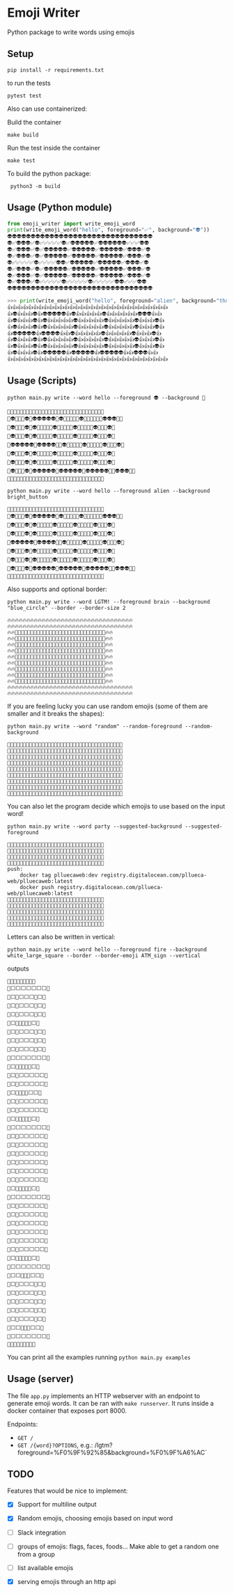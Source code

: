 # Emoji Writer
Python package to write words using emojis

## Setup

```
pip install -r requirements.txt
```

to run the tests
```
pytest test
```

Also can use containerized:

Build the container
```
make build
```

Run the test inside the container
```
make test
```

To build the python package:
```
 python3 -m build
```

## Usage (Python module)

```python
from emoji_writer import write_emoji_word
print(write_emoji_word("hello", foreground="✅", background="👽"))
👽👽👽👽👽👽👽👽👽👽👽👽👽👽👽👽👽👽👽👽👽👽👽👽👽👽👽👽👽👽👽
👽✅👽👽👽✅👽✅✅✅✅✅👽✅👽👽👽👽👽✅👽👽👽👽👽👽✅✅✅👽👽
👽✅👽👽👽✅👽✅👽👽👽👽👽✅👽👽👽👽👽✅👽👽👽👽👽✅👽👽👽✅👽
👽✅👽👽👽✅👽✅👽👽👽👽👽✅👽👽👽👽👽✅👽👽👽👽👽✅👽👽👽✅👽
👽✅✅✅✅✅👽✅✅✅✅👽👽✅👽👽👽👽👽✅👽👽👽👽👽✅👽👽👽✅👽
👽✅👽👽👽✅👽✅👽👽👽👽👽✅👽👽👽👽👽✅👽👽👽👽👽✅👽👽👽✅👽
👽✅👽👽👽✅👽✅👽👽👽👽👽✅👽👽👽👽👽✅👽👽👽👽👽✅👽👽👽✅👽
👽✅👽👽👽✅👽✅✅✅✅✅👽✅✅✅✅✅👽✅✅✅✅✅👽👽✅✅✅👽👽
👽👽👽👽👽👽👽👽👽👽👽👽👽👽👽👽👽👽👽👽👽👽👽👽👽👽👽👽👽👽👽

>>> print(write_emoji_word("hello", foreground="alien", background="thumbs_up"))
👍👍👍👍👍👍👍👍👍👍👍👍👍👍👍👍👍👍👍👍👍👍👍👍👍👍👍👍👍👍👍
👍👽👍👍👍👽👍👽👽👽👽👽👍👽👍👍👍👍👍👽👍👍👍👍👍👍👽👽👽👍👍
👍👽👍👍👍👽👍👽👍👍👍👍👍👽👍👍👍👍👍👽👍👍👍👍👍👽👍👍👍👽👍
👍👽👍👍👍👽👍👽👍👍👍👍👍👽👍👍👍👍👍👽👍👍👍👍👍👽👍👍👍👽👍
👍👽👽👽👽👽👍👽👽👽👽👍👍👽👍👍👍👍👍👽👍👍👍👍👍👽👍👍👍👽👍
👍👽👍👍👍👽👍👽👍👍👍👍👍👽👍👍👍👍👍👽👍👍👍👍👍👽👍👍👍👽👍
👍👽👍👍👍👽👍👽👍👍👍👍👍👽👍👍👍👍👍👽👍👍👍👍👍👽👍👍👍👽👍
👍👽👍👍👍👽👍👽👽👽👽👽👍👽👽👽👽👽👍👽👽👽👽👽👍👍👽👽👽👍👍
👍👍👍👍👍👍👍👍👍👍👍👍👍👍👍👍👍👍👍👍👍👍👍👍👍👍👍👍👍👍👍
```

## Usage (Scripts)


`python main.py write --word hello --foreground 👽 --background 🤤`

```
🤤🤤🤤🤤🤤🤤🤤🤤🤤🤤🤤🤤🤤🤤🤤🤤🤤🤤🤤🤤🤤🤤🤤🤤🤤🤤🤤🤤🤤🤤🤤
🤤👽🤤🤤🤤👽🤤👽👽👽👽👽🤤👽🤤🤤🤤🤤🤤👽🤤🤤🤤🤤🤤🤤👽👽👽🤤🤤
🤤👽🤤🤤🤤👽🤤👽🤤🤤🤤🤤🤤👽🤤🤤🤤🤤🤤👽🤤🤤🤤🤤🤤👽🤤🤤🤤👽🤤
🤤👽🤤🤤🤤👽🤤👽🤤🤤🤤🤤🤤👽🤤🤤🤤🤤🤤👽🤤🤤🤤🤤🤤👽🤤🤤🤤👽🤤
🤤👽👽👽👽👽🤤👽👽👽👽🤤🤤👽🤤🤤🤤🤤🤤👽🤤🤤🤤🤤🤤👽🤤🤤🤤👽🤤
🤤👽🤤🤤🤤👽🤤👽🤤🤤🤤🤤🤤👽🤤🤤🤤🤤🤤👽🤤🤤🤤🤤🤤👽🤤🤤🤤👽🤤
🤤👽🤤🤤🤤👽🤤👽🤤🤤🤤🤤🤤👽🤤🤤🤤🤤🤤👽🤤🤤🤤🤤🤤👽🤤🤤🤤👽🤤
🤤👽🤤🤤🤤👽🤤👽👽👽👽👽🤤👽👽👽👽👽🤤👽👽👽👽👽🤤🤤👽👽👽🤤🤤
🤤🤤🤤🤤🤤🤤🤤🤤🤤🤤🤤🤤🤤🤤🤤🤤🤤🤤🤤🤤🤤🤤🤤🤤🤤🤤🤤🤤🤤🤤🤤
```

`python main.py write --word hello --foreground alien --background bright_button`

```
🔆🔆🔆🔆🔆🔆🔆🔆🔆🔆🔆🔆🔆🔆🔆🔆🔆🔆🔆🔆🔆🔆🔆🔆🔆🔆🔆🔆🔆🔆🔆
🔆👽🔆🔆🔆👽🔆👽👽👽👽👽🔆👽🔆🔆🔆🔆🔆👽🔆🔆🔆🔆🔆🔆👽👽👽🔆🔆
🔆👽🔆🔆🔆👽🔆👽🔆🔆🔆🔆🔆👽🔆🔆🔆🔆🔆👽🔆🔆🔆🔆🔆👽🔆🔆🔆👽🔆
🔆👽🔆🔆🔆👽🔆👽🔆🔆🔆🔆🔆👽🔆🔆🔆🔆🔆👽🔆🔆🔆🔆🔆👽🔆🔆🔆👽🔆
🔆👽👽👽👽👽🔆👽👽👽👽🔆🔆👽🔆🔆🔆🔆🔆👽🔆🔆🔆🔆🔆👽🔆🔆🔆👽🔆
🔆👽🔆🔆🔆👽🔆👽🔆🔆🔆🔆🔆👽🔆🔆🔆🔆🔆👽🔆🔆🔆🔆🔆👽🔆🔆🔆👽🔆
🔆👽🔆🔆🔆👽🔆👽🔆🔆🔆🔆🔆👽🔆🔆🔆🔆🔆👽🔆🔆🔆🔆🔆👽🔆🔆🔆👽🔆
🔆👽🔆🔆🔆👽🔆👽👽👽👽👽🔆👽👽👽👽👽🔆👽👽👽👽👽🔆🔆👽👽👽🔆🔆
🔆🔆🔆🔆🔆🔆🔆🔆🔆🔆🔆🔆🔆🔆🔆🔆🔆🔆🔆🔆🔆🔆🔆🔆🔆🔆🔆🔆🔆🔆🔆
```

Also supports and optional border:

`python main.py write --word LGTM! --foreground brain --background "blue_circle" --border --border-size 2`

```
🔥🔥🔥🔥🔥🔥🔥🔥🔥🔥🔥🔥🔥🔥🔥🔥🔥🔥🔥🔥🔥🔥🔥🔥🔥🔥🔥🔥🔥🔥🔥🔥🔥
🔥🔥🔥🔥🔥🔥🔥🔥🔥🔥🔥🔥🔥🔥🔥🔥🔥🔥🔥🔥🔥🔥🔥🔥🔥🔥🔥🔥🔥🔥🔥🔥🔥
🔥🔥🔵🔵🔵🔵🔵🔵🔵🔵🔵🔵🔵🔵🔵🔵🔵🔵🔵🔵🔵🔵🔵🔵🔵🔵🔵🔵🔵🔵🔵🔥🔥
🔥🔥🔵🧠🔵🔵🔵🔵🔵🔵🧠🧠🧠🔵🔵🧠🧠🧠🧠🧠🔵🧠🔵🔵🔵🧠🔵🔵🧠🔵🔵🔥🔥
🔥🔥🔵🧠🔵🔵🔵🔵🔵🧠🔵🔵🔵🧠🔵🔵🔵🧠🔵🔵🔵🧠🧠🔵🧠🧠🔵🔵🧠🔵🔵🔥🔥
🔥🔥🔵🧠🔵🔵🔵🔵🔵🧠🔵🔵🔵🔵🔵🔵🔵🧠🔵🔵🔵🧠🔵🧠🔵🧠🔵🔵🧠🔵🔵🔥🔥
🔥🔥🔵🧠🔵🔵🔵🔵🔵🧠🔵🔵🔵🔵🔵🔵🔵🧠🔵🔵🔵🧠🔵🧠🔵🧠🔵🔵🧠🔵🔵🔥🔥
🔥🔥🔵🧠🔵🔵🔵🔵🔵🧠🔵🔵🧠🧠🔵🔵🔵🧠🔵🔵🔵🧠🔵🔵🔵🧠🔵🔵🧠🔵🔵🔥🔥
🔥🔥🔵🧠🔵🔵🔵🔵🔵🧠🔵🔵🔵🧠🔵🔵🔵🧠🔵🔵🔵🧠🔵🔵🔵🧠🔵🔵🔵🔵🔵🔥🔥
🔥🔥🔵🧠🧠🧠🧠🧠🔵🔵🧠🧠🧠🔵🔵🔵🔵🧠🔵🔵🔵🧠🔵🔵🔵🧠🔵🔵🧠🔵🔵🔥🔥
🔥🔥🔵🔵🔵🔵🔵🔵🔵🔵🔵🔵🔵🔵🔵🔵🔵🔵🔵🔵🔵🔵🔵🔵🔵🔵🔵🔵🔵🔵🔵🔥🔥
🔥🔥🔥🔥🔥🔥🔥🔥🔥🔥🔥🔥🔥🔥🔥🔥🔥🔥🔥🔥🔥🔥🔥🔥🔥🔥🔥🔥🔥🔥🔥🔥🔥
🔥🔥🔥🔥🔥🔥🔥🔥🔥🔥🔥🔥🔥🔥🔥🔥🔥🔥🔥🔥🔥🔥🔥🔥🔥🔥🔥🔥🔥🔥🔥🔥🔥
```	

If you are feeling lucky you can use random emojis (some of them are smaller and it breaks the shapes):

`python main.py write --word "random" --random-foreground --random-background`

```
🏤🏤🏤🏤🏤🏤🏤🏤🏤🏤🏤🏤🏤🏤🏤🏤🏤🏤🏤🏤🏤🏤🏤🏤🏤🏤🏤🏤🏤🏤🏤🏤🏤🏤🏤🏤🏤
🏤🧜🧜🧜🧜🏤🏤🏤🧜🧜🧜🏤🏤🧜🏤🏤🏤🧜🏤🧜🧜🧜🧜🏤🏤🏤🧜🧜🧜🏤🏤🧜🏤🏤🏤🧜🏤
🏤🧜🏤🏤🏤🧜🏤🧜🏤🏤🏤🧜🏤🧜🏤🏤🏤🧜🏤🧜🏤🏤🏤🧜🏤🧜🏤🏤🏤🧜🏤🧜🧜🏤🧜🧜🏤
🏤🧜🏤🏤🏤🧜🏤🧜🏤🏤🏤🧜🏤🧜🧜🏤🏤🧜🏤🧜🏤🏤🏤🧜🏤🧜🏤🏤🏤🧜🏤🧜🏤🧜🏤🧜🏤
🏤🧜🧜🧜🧜🏤🏤🧜🧜🧜🧜🧜🏤🧜🏤🧜🏤🧜🏤🧜🏤🏤🏤🧜🏤🧜🏤🏤🏤🧜🏤🧜🏤🧜🏤🧜🏤
🏤🧜🏤🧜🏤🏤🏤🧜🏤🏤🏤🧜🏤🧜🏤🏤🧜🧜🏤🧜🏤🏤🏤🧜🏤🧜🏤🏤🏤🧜🏤🧜🏤🏤🏤🧜🏤
🏤🧜🏤🏤🧜🏤🏤🧜🏤🏤🏤🧜🏤🧜🏤🏤🏤🧜🏤🧜🏤🏤🏤🧜🏤🧜🏤🏤🏤🧜🏤🧜🏤🏤🏤🧜🏤
🏤🧜🏤🏤🏤🧜🏤🧜🏤🏤🏤🧜🏤🧜🏤🏤🏤🧜🏤🧜🧜🧜🧜🏤🏤🏤🧜🧜🧜🏤🏤🧜🏤🏤🏤🧜🏤
🏤🏤🏤🏤🏤🏤🏤🏤🏤🏤🏤🏤🏤🏤🏤🏤🏤🏤🏤🏤🏤🏤🏤🏤🏤🏤🏤🏤🏤🏤🏤🏤🏤🏤🏤🏤🏤
```
You can also let the program decide which emojis to use based on the input word!

`python main.py write --word party --suggested-background --suggested-foreground`

```
🎉🎉🎉🎉🎉🎉🎉🎉🎉🎉🎉🎉🎉🎉🎉🎉🎉🎉🎉🎉🎉🎉🎉🎉🎉🎉🎉🎉🎉🎉🎉
🎉🥳🥳🥳🥳🎉🎉🎉🥳🥳🥳🎉🎉🥳🥳🥳🥳🎉🎉🥳🥳🥳🥳🥳🎉🥳🎉🎉🎉🥳🎉
🎉🥳🎉🎉🎉🥳🎉🥳🎉🎉🎉🥳🎉🥳🎉🎉🎉🥳🎉🎉🎉🥳🎉🎉🎉🥳🎉🎉🎉🥳🎉
🎉🥳🎉🎉🎉🥳🎉🥳🎉🎉🎉🥳🎉🥳🎉🎉🎉🥳🎉🎉🎉🥳🎉🎉🎉🎉🥳🎉🥳🎉🎉
push:
	docker tag plluecaweb:dev registry.digitalocean.com/pllueca-web/plluecaweb:latest
	docker push registry.digitalocean.com/pllueca-web/plluecaweb:latest
🎉🥳🥳🥳🥳🎉🎉🥳🥳🥳🥳🥳🎉🥳🥳🥳🥳🎉🎉🎉🎉🥳🎉🎉🎉🎉🎉🥳🎉🎉🎉
🎉🥳🎉🎉🎉🎉🎉🥳🎉🎉🎉🥳🎉🥳🎉🥳🎉🎉🎉🎉🎉🥳🎉🎉🎉🎉🎉🥳🎉🎉🎉
🎉🥳🎉🎉🎉🎉🎉🥳🎉🎉🎉🥳🎉🥳🎉🎉🥳🎉🎉🎉🎉🥳🎉🎉🎉🎉🎉🥳🎉🎉🎉
🎉🥳🎉🎉🎉🎉🎉🥳🎉🎉🎉🥳🎉🥳🎉🎉🎉🥳🎉🎉🎉🥳🎉🎉🎉🎉🎉🥳🎉🎉🎉
🎉🎉🎉🎉🎉🎉🎉🎉🎉🎉🎉🎉🎉🎉🎉🎉🎉🎉🎉🎉🎉🎉🎉🎉🎉🎉🎉🎉🎉🎉🎉
```

Letters can also be written in vertical:

`python main.py write --word hello --foreground fire --background white_large_square --border --border-emoji ATM_sign --vertical`

outputs
```
🏧🏧🏧🏧🏧🏧🏧🏧🏧
🏧⬜⬜⬜⬜⬜⬜⬜🏧
🏧⬜🔥⬜⬜⬜🔥⬜🏧
🏧⬜🔥⬜⬜⬜🔥⬜🏧
🏧⬜🔥⬜⬜⬜🔥⬜🏧
🏧⬜🔥🔥🔥🔥🔥⬜🏧
🏧⬜🔥⬜⬜⬜🔥⬜🏧
🏧⬜🔥⬜⬜⬜🔥⬜🏧
🏧⬜🔥⬜⬜⬜🔥⬜🏧
🏧⬜⬜⬜⬜⬜⬜⬜🏧
🏧⬜🔥🔥🔥🔥🔥⬜🏧
🏧⬜🔥⬜⬜⬜⬜⬜🏧
🏧⬜🔥⬜⬜⬜⬜⬜🏧
🏧⬜🔥🔥🔥🔥⬜⬜🏧
🏧⬜🔥⬜⬜⬜⬜⬜🏧
🏧⬜🔥⬜⬜⬜⬜⬜🏧
🏧⬜🔥🔥🔥🔥🔥⬜🏧
🏧⬜⬜⬜⬜⬜⬜⬜🏧
🏧⬜🔥⬜⬜⬜⬜⬜🏧
🏧⬜🔥⬜⬜⬜⬜⬜🏧
🏧⬜🔥⬜⬜⬜⬜⬜🏧
🏧⬜🔥⬜⬜⬜⬜⬜🏧
🏧⬜🔥⬜⬜⬜⬜⬜🏧
🏧⬜🔥⬜⬜⬜⬜⬜🏧
🏧⬜🔥🔥🔥🔥🔥⬜🏧
🏧⬜⬜⬜⬜⬜⬜⬜🏧
🏧⬜🔥⬜⬜⬜⬜⬜🏧
🏧⬜🔥⬜⬜⬜⬜⬜🏧
🏧⬜🔥⬜⬜⬜⬜⬜🏧
🏧⬜🔥⬜⬜⬜⬜⬜🏧
🏧⬜🔥⬜⬜⬜⬜⬜🏧
🏧⬜🔥⬜⬜⬜⬜⬜🏧
🏧⬜🔥🔥🔥🔥🔥⬜🏧
🏧⬜⬜⬜⬜⬜⬜⬜🏧
🏧⬜⬜🔥🔥🔥⬜⬜🏧
🏧⬜🔥⬜⬜⬜🔥⬜🏧
🏧⬜🔥⬜⬜⬜🔥⬜🏧
🏧⬜🔥⬜⬜⬜🔥⬜🏧
🏧⬜🔥⬜⬜⬜🔥⬜🏧
🏧⬜🔥⬜⬜⬜🔥⬜🏧
🏧⬜⬜🔥🔥🔥⬜⬜🏧
🏧⬜⬜⬜⬜⬜⬜⬜🏧
🏧🏧🏧🏧🏧🏧🏧🏧🏧
```

You can print all the examples running `python main.py examples`

## Usage (server)
The file `app.py` implements an HTTP webserver with an endpoint to generate emoji words. It can be ran with `make runserver`. It runs inside a docker container that exposes port 8000.

Endpoints:

* `GET /`
* `GET /{word}?OPTIONS`, e.g.: /lgtm?foreground=%F0%9F%92%85&background=%F0%9F%A6%AC`


## TODO
Features that would be nice to implement:

* [x] Support for multiline output
* [x] Random emojis, choosing emojis based on input word
* [ ] Slack integration
* [ ] groups of emojis: flags, faces, foods... Make able to get a random one from a group
* [ ] list available emojis
* [x] serving emojis through an http api

